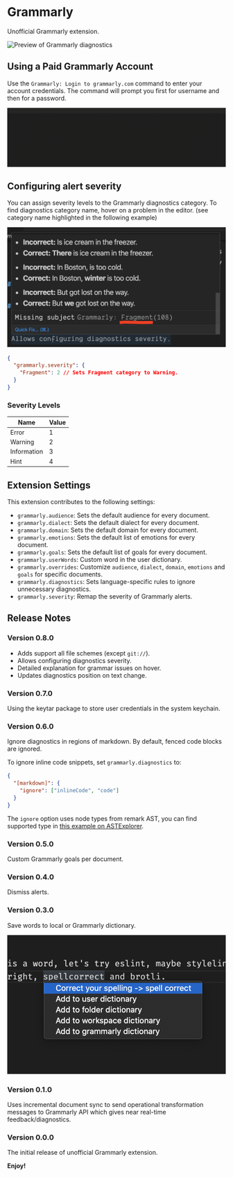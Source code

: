 # Grammarly

Unofficial Grammarly extension.

![Preview of Grammarly diagnostics](./assets/screenshot1.png)

## Using a Paid Grammarly Account

Use the `Grammarly: Login to grammarly.com` command to enter your account credentials. The command will prompt you first for username and then for a password.

![set credentials screencast](./assets/set-credentials-screencast.gif)

## Configuring alert severity

You can assign severity levels to the Grammarly diagnostics category. To find diagnostics category name, hover on a problem in the editor. (see category name highlighted in the following example)

![Grammarly diagnostic category](./assets/category.png)

```json
{
  "grammarly.severity": {
    "Fragment": 2 // Sets Fragment category to Warning.
  }
}
```

### Severity Levels

| Name        | Value |
| ----------- | ----- |
| Error       | 1     |
| Warning     | 2     |
| Information | 3     |
| Hint        | 4     |

## Extension Settings

This extension contributes to the following settings:

- `grammarly.audience`: Sets the default audience for every document.
- `grammarly.dialect`: Sets the default dialect for every document.
- `grammarly.domain`: Sets the default domain for every document.
- `grammarly.emotions`: Sets the default list of emotions for every document.
- `grammarly.goals`: Sets the default list of goals for every document.
- `grammarly.userWords`: Custom word in the user dictionary.
- `grammarly.overrides`: Customize `audience`, `dialect`, `domain`, `emotions` and `goals` for specific documents.
- `grammarly.diagnostics`: Sets language-specific rules to ignore unnecessary diagnostics.
- `grammarly.severity`: Remap the severity of Grammarly alerts.

## Release Notes

### Version 0.8.0

- Adds support all file schemes (except `git://`).
- Allows configuring diagnostics severity.
- Detailed explanation for grammar issues on hover.
- Updates diagnostics position on text change.

### Version 0.7.0

Using the keytar package to store user credentials in the system keychain.

### Version 0.6.0

Ignore diagnostics in regions of markdown. By default, fenced code blocks are ignored.

To ignore inline code snippets, set `grammarly.diagnostics` to:

```json
{
  "[markdown]": {
    "ignore": ["inlineCode", "code"]
  }
}
```

The `ignore` option uses node types from remark AST, you can find supported type in [this example on ASTExplorer](https://astexplorer.net/#/gist/6f869d3c43eed83a533b8146ac0f470b/latest).

### Version 0.5.0

Custom Grammarly goals per document.

### Version 0.4.0

Dismiss alerts.

### Version 0.3.0

Save words to local or Grammarly dictionary.

![Add to dictionary example](./assets/screenshot2.png)

### Version 0.1.0

Uses incremental document sync to send operational transformation messages to Grammarly API which
gives near real-time feedback/diagnostics.

### Version 0.0.0

The initial release of unofficial Grammarly extension.

**Enjoy!**
